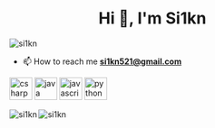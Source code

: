 <h1 align="center">Hi 👋, I'm Si1kn</h1>

<p align="left"> <img src="https://komarev.com/ghpvc/?username=si1kn" alt="si1kn" /> </p>

- 📫 How to reach me **si1kn521@gmail.com**

<p align="left"><img src="https://devicons.github.io/devicon/devicon.git/icons/csharp/csharp-original.svg" alt="csharp" width="40" height="40"/> <img src="https://devicons.github.io/devicon/devicon.git/icons/java/java-original-wordmark.svg" alt="java" width="40" height="40"/> <img src="https://devicons.github.io/devicon/devicon.git/icons/javascript/javascript-original.svg" alt="javascript" width="40" height="40"/> <img src="https://devicons.github.io/devicon/devicon.git/icons/python/python-original.svg" alt="python" width="40" height="40"/></p><img align="left" src="https://github-readme-stats.vercel.app/api/top-langs/?username=si1kn&layout=compact&hide=html" alt="si1kn" />

<img align="center" src="https://github-readme-stats.vercel.app/api?username=si1kn&show_icons=true" alt="si1kn" />

